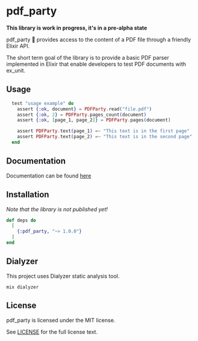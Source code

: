 # pdf_party

**This library is work in progress, it's in a pre-alpha state**

pdf_party :confetti_ball: provides access to the content of a PDF file through a friendly Elixir API.

The short term goal of the library is to provide a basic PDF parser implemented in Elixir that enable developers to test PDF documents with ex_unit.

## Usage

```elixir
  test "usage example" do
    assert {:ok, document} = PDFParty.read("file.pdf")
    assert {:ok, 2} = PDFParty.pages_count(document)
    assert {:ok, [page_1, page_2]} = PDFParty.pages(document)

    assert PDFParty.text(page_1) =~ "This text is in the first page"
    assert PDFParty.text(page_2) =~ "This text is in the second page"
  end
```

## Documentation

Documentation can be found [here](https://hexdocs.pm/pdf_party)

## Installation

*Note that the library is not published yet!*

```elixir
def deps do
  [
    {:pdf_party, "~> 1.0.0"}
  ]
end
```

## Dialyzer

This project uses Dialyzer static analysis tool.

```
mix dialyzer
```

## License

pdf_party is licensed under the MIT license.

See [LICENSE](./LICENSE) for the full license text.
